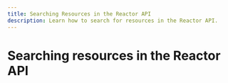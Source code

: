 ```yaml
---
title: Searching Resources in the Reactor API
description: Learn how to search for resources in the Reactor API.
---
```

# Searching resources in the Reactor API

